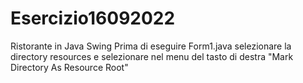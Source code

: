 # Esercizio16092022
Ristorante in Java Swing
Prima di eseguire Form1.java selezionare la directory resources e selezionare nel menu del tasto di destra "Mark Directory As Resource Root"
